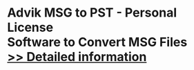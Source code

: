 # Advik MSG to PST - Personal License<br />Software to Convert MSG Files<br />[>> Detailed information](https://secure.shareit.com/shareit/product.html?productid=300805760&affiliateid=200057808)